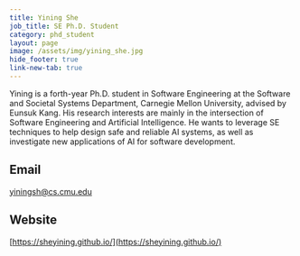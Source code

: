 ```yaml
---
title: Yining She
job_title: SE Ph.D. Student
category: phd_student
layout: page
image: /assets/img/yining_she.jpg
hide_footer: true
link-new-tab: true
---
```

<!-- team/yining_she.md -->
Yining is a forth-year Ph.D. student in Software Engineering at the Software and Societal Systems Department, Carnegie Mellon University, advised by Eunsuk Kang. His research interests are mainly in the intersection of Software Engineering and Artificial Intelligence. He wants to leverage SE techniques to help design safe and reliable AI systems, as well as investigate new applications of AI for software development.

## Email ##
[yiningsh@cs.cmu.edu](mailto:yiningsh@cs.cmu.edu)
​
## Website ##
[https://sheyining.github.io/](https://sheyining.github.io/)

